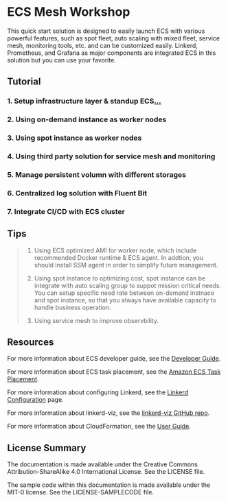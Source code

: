 # ECS Mesh Workshop

This quick start solution is designed to easily launch ECS with various powerful features, such as spot fleet, auto scaling with mixed fleet, service mesh, monitoring tools, etc. and can be customized easily. Linkerd, Prometheus, and Grafana as major components are integrated ECS in this solution but you can use your favorite.

## Tutorial

### 1. Setup infrastructure layer & standup ECS[...](./docs/Infrastructure.md)

### 2. Using on-demand instance as worker nodes

### 3. Using spot instance as worker nodes

### 4. Using third party solution for service mesh and monitoring

### 5. Manage persistent volumn with different storages

### 6. Centralized log solution with Fluent Bit

### 7. Integrate CI/CD with ECS cluster

## Tips

> 1. Using ECS optimized AMI for worker node, which include recommended Docker runtime & ECS agent. In addtion, you should install SSM agent in order to simplify future management.
>
> 2. Using spot instance to optimizing cost, spot instance can be integrate with auto scaling group to suppot mission critical needs. You can setup specific need rate between on-demand instnace and spot instance, so that you always have available capacity to handle business operation.
>
> 3. Using service mesh to improve observbility.

## Resources

For more information about ECS developer guide, see the
[Developer Guide](https://docs.aws.amazon.com/AmazonECS/latest/developerguide/Welcome.html).

For more information about ECS task placement, see the
[Amazon ECS Task Placement](https://aws.amazon.com/blogs/compute/amazon-ecs-task-placement/).

For more information about configuring Linkerd, see the
[Linkerd Configuration](https://api.linkerd.io/latest/linkerd) page.

For more information about linkerd-viz, see the
[linkerd-viz GitHub repo](https://github.com/linkerd/linkerd-viz).

For more information about CloudFormation, see the
[User Guide](https://docs.aws.amazon.com/AWSCloudFormation/latest/UserGuide/Welcome.html).


## License Summary

The documentation is made available under the Creative Commons Attribution-ShareAlike 4.0 International License. See the LICENSE file.

The sample code within this documentation is made available under the MIT-0 license. See the LICENSE-SAMPLECODE file.

